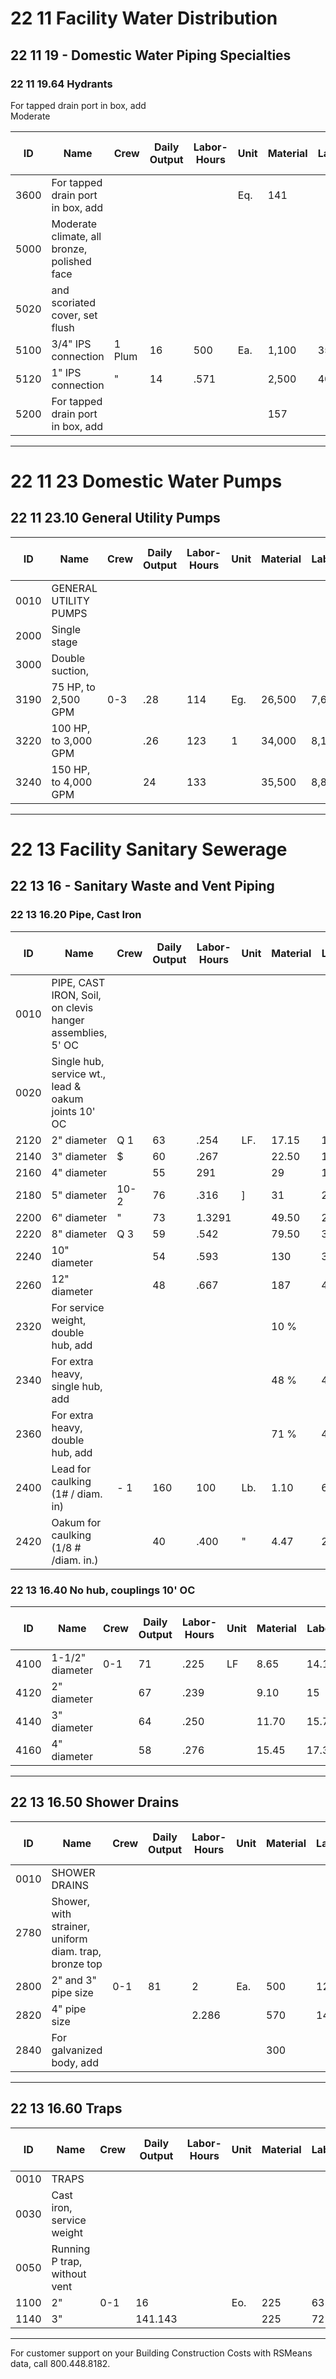 # 22 11 Facility Water Distribution

## 22 11 19 - Domestic Water Piping Specialties

### 22 11 19.64 Hydrants

For tapped drain port in box, add  
Moderate

| ID    | Name                                                                 | Crew   | Daily Output | Labor-Hours | Unit | Material | Labor | Equipment | Total | Total Incl O&P |
|-------|----------------------------------------------------------------------|--------|--------------|-------------|------|----------|-------|-----------|-------|----------------|
| 3600  | For tapped drain port in box, add                                    |        |              |             | Eq.  | 141      |       |           | 141   | 155            |
| 5000  | Moderate climate, all bronze, polished face                          |        |              |             |      |          |       |           |       |                |
| 5020  | and scoriated cover, set flush                                       |        |              |             |      |          |       |           |       |                |
| 5100  | 3/4" IPS connection                                                  | 1 Plum | 16           | 500         | Ea.  | 1,100    | 35    |           | 1,135 | 1,250          |
| 5120  | 1" IPS connection                                                    | "      | 14           | .571        |      | 2,500    | 40    |           | 2,540 | 2,800          |
| 5200  | For tapped drain port in box, add                                    |        |              |             |      | 157      |       |           | 157   | 172            |

---

# 22 11 23 Domestic Water Pumps

## 22 11 23.10 General Utility Pumps

| ID    | Name                                 | Crew | Daily Output | Labor-Hours | Unit | Material | Labor | Equipment | Total   | Total Incl O&P |
|-------|--------------------------------------|------|--------------|-------------|------|----------|-------|-----------|---------|----------------|
| 0010  | GENERAL UTILITY PUMPS                |      |              |             |      |          |       |           |         |                |
| 2000  | Single stage                         |      |              |             |      |          |       |           |         |                |
| 3000  | Double suction,                      |      |              |             |      |          |       |           |         |                |
| 3190  | 75 HP, to 2,500 GPM                  | 0-3  | .28          | 114         | Eg.  | 26,500   | 7,600 |           | 34,100  | 40,400         |
| 3220  | 100 HP, to 3,000 GPM                 |      | .26          | 123         | 1    | 34,000   | 8,175 |           | 42,175  | 49,600         |
| 3240  | 150 HP, to 4,000 GPM                 |      | 24           | 133         |      | 35,500   | 8,850 |           | 44,350  | 52,500         |

---

# 22 13 Facility Sanitary Sewerage

## 22 13 16 - Sanitary Waste and Vent Piping

### 22 13 16.20 Pipe, Cast Iron

| ID    | Name                                                                 | Crew | Daily Output | Labor-Hours | Unit | Material | Labor  | Equipment | Total   | Total Incl O&P |
|-------|----------------------------------------------------------------------|------|--------------|-------------|------|----------|--------|-----------|---------|----------------|
| 0010  | PIPE, CAST IRON, Soil, on clevis hanger assemblies, 5' OC            |      |              |             |      |          |        |           |         |                |
| 0020  | Single hub, service wt., lead & oakum joints 10' OC                  |      |              |             |      |          |        |           |         |                |
| 2120  | 2" diameter                                                          | Q 1  | 63           | .254        | LF.  | 17.15    | 15.95  |           | 33.10   | 43             |
| 2140  | 3" diameter                                                          | $    | 60           | .267        |      | 22.50    | 16.75  |           | 39.25   | 49.50          |
| 2160  | 4" diameter                                                          |      | 55           | 291         |      | 29       | 18.30  |           | 47.30   | 59.50          |
| 2180  | 5" diameter                                                          | 10-2 | 76           | .316        | ]    | 31       | 20.50  |           | 51.50   | 64.50          |
| 2200  | 6" diameter                                                          | "    | 73           | 1.3291      |      | 49.50    | 21.50  |           | 71      | 86.50          |
| 2220  | 8" diameter                                                          | Q 3  | 59           | .542        |      | 79.50    | 36     |           | 115.50  | 141            |
| 2240  | 10" diameter                                                         |      | 54           | .593        |      | 130      | 39.50  |           | 169.50  | 202            |
| 2260  | 12" diameter                                                         |      | 48           | .667        |      | 187      | 44.50  |           | 231.50  | 272            |
| 2320  | For service weight, double hub, add                                  |      |              |             |      | 10 %     |        |           |         |                |
| 2340  | For extra heavy, single hub, add                                     |      |              |             |      | 48 %     | 4 %    |           |         |                |
| 2360  | For extra heavy, double hub, add                                     |      |              |             |      | 71 %     | 4 %    |           |         |                |
| 2400  | Lead for caulking (1# / diam. in)                                    | - 1  | 160          | 100         | Lb.  | 1.10     | 6.30   |           | 7.40    | 10.55          |
| 2420  | Oakum for caulking (1/8 # /diam. in.)                                |      | 40           | .400        | "    | 4.47     | 25     |           | 29.47   | 42.50          |

### 22 13 16.40 No hub, couplings 10' OC

| ID    | Name                 | Crew | Daily Output | Labor-Hours | Unit | Material | Labor  | Equipment | Total   | Total Incl O&P |
|-------|----------------------|------|--------------|-------------|------|----------|--------|-----------|---------|----------------|
| 4100  | 1-1/2" diameter      | 0-1  | 71           | .225        | LF   | 8.65     | 14.15  |           | 22.80   | 30.50          |
| 4120  | 2" diameter          |      | 67           | .239        |      | 9.10     | 15     |           | 24.10   | 32.50          |
| 4140  | 3" diameter          |      | 64           | .250        |      | 11.70    | 15.70  |           | 27.40   | 36.50          |
| 4160  | 4" diameter          |      | 58           | .276        |      | 15.45    | 17.35  |           | 32.80   | 43             |

---

## 22 13 16.50 Shower Drains

| ID    | Name                                                                 | Crew | Daily Output | Labor-Hours | Unit | Material | Labor | Equipment | Total | Total Incl O&P |
|-------|----------------------------------------------------------------------|------|--------------|-------------|------|----------|-------|-----------|-------|----------------|
| 0010  | SHOWER DRAINS                                                        |      |              |             |      |          |       |           |       |                |
| 2780  | Shower, with strainer, uniform diam. trap, bronze top                |      |              |             |      |          |       |           | 125   |                |
| 2800  | 2" and 3" pipe size                                                  | 0-1  | 81           | 2           | Ea.  | 500      | 126   |           | 626   | 735            |
| 2820  | 4" pipe size                                                         |      |              | 2.286       |      | 570      | 144   |           | 714   | 840            |
| 2840  | For galvanized body, add                                             |      |              |             |      | 300      |       |           | 300   | 330            |

---

## 22 13 16.60 Traps

| ID    | Name                                 | Crew | Daily Output | Labor-Hours | Unit | Material | Labor | Equipment | Total | Total Incl O&P |
|-------|--------------------------------------|------|--------------|-------------|------|----------|-------|-----------|-------|----------------|
| 0010  | TRAPS                                |      |              |             |      |          |       |           |       |                |
| 0030  | Cast iron, service weight            |      |              |             |      |          |       |           |       |                |
| 0050  | Running P trap, without vent         |      |              |             |      |          |       |           |       |                |
| 1100  | 2"                                   | 0-1  | 16           |             | Eo.  | 225      | 63    |           | 288   | 340            |
| 1140  | 3"                                   |      | 141.143      |             |      | 225      | 72    |           | 297   | 355            |

---

For customer support on your Building Construction Costs with RSMeans data, call 800.448.8182.